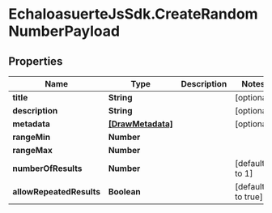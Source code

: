 # EchaloasuerteJsSdk.CreateRandomNumberPayload

## Properties

Name | Type | Description | Notes
------------ | ------------- | ------------- | -------------
**title** | **String** |  | [optional] 
**description** | **String** |  | [optional] 
**metadata** | [**[DrawMetadata]**](DrawMetadata.md) |  | [optional] 
**rangeMin** | **Number** |  | 
**rangeMax** | **Number** |  | 
**numberOfResults** | **Number** |  | [default to 1]
**allowRepeatedResults** | **Boolean** |  | [default to true]


